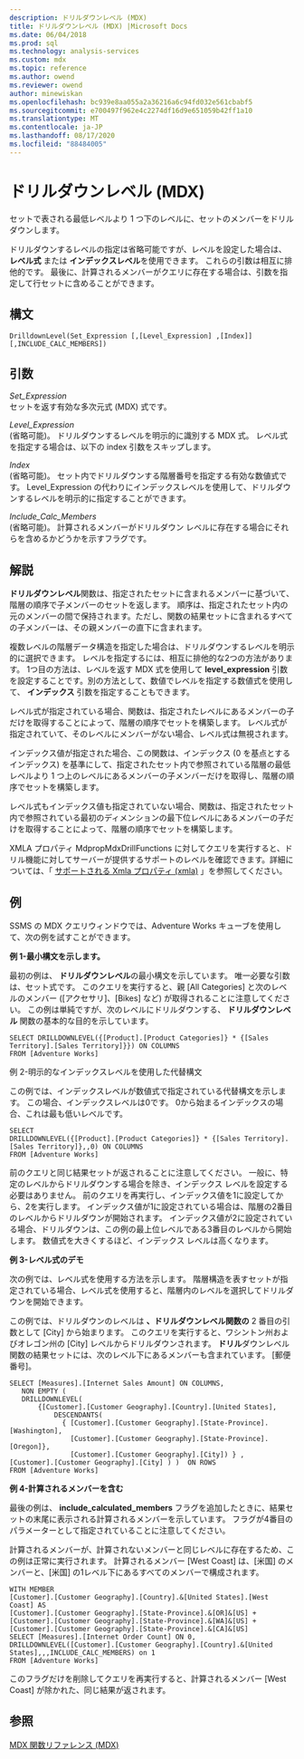 ```yaml
---
description: ドリルダウンレベル (MDX)
title: ドリルダウンレベル (MDX) |Microsoft Docs
ms.date: 06/04/2018
ms.prod: sql
ms.technology: analysis-services
ms.custom: mdx
ms.topic: reference
ms.author: owend
ms.reviewer: owend
author: minewiskan
ms.openlocfilehash: bc939e8aa055a2a36216a6c94fd032e561cbabf5
ms.sourcegitcommit: e700497f962e4c2274df16d9e651059b42ff1a10
ms.translationtype: MT
ms.contentlocale: ja-JP
ms.lasthandoff: 08/17/2020
ms.locfileid: "88484005"
---
```

# <a name="drilldownlevel-mdx"></a>ドリルダウンレベル (MDX)


  セットで表される最低レベルより 1 つ下のレベルに、セットのメンバーをドリルダウンします。  
  
 ドリルダウンするレベルの指定は省略可能ですが、レベルを設定した場合は、 **レベル式** または **インデックスレベル**を使用できます。 これらの引数は相互に排他的です。 最後に、計算されるメンバーがクエリに存在する場合は、引数を指定して行セットに含めることができます。  
  
## <a name="syntax"></a>構文  
  
```  
DrilldownLevel(Set_Expression [,[Level_Expression] ,[Index]] [,INCLUDE_CALC_MEMBERS])  
```  
  
## <a name="arguments"></a>引数  
 *Set_Expression*  
 セットを返す有効な多次元式 (MDX) 式です。  
  
 *Level_Expression*  
 (省略可能)。 ドリルダウンするレベルを明示的に識別する MDX 式。 レベル式を指定する場合は、以下の index 引数をスキップします。  
  
 *Index*  
 (省略可能)。 セット内でドリルダウンする階層番号を指定する有効な数値式です。 Level_Expression の代わりにインデックスレベルを使用して、ドリルダウンするレベルを明示的に指定することができます。  
  
 *Include_Calc_Members*  
 (省略可能)。 計算されるメンバーがドリルダウン レベルに存在する場合にそれらを含めるかどうかを示すフラグです。  
  
## <a name="remarks"></a>解説  
 **ドリルダウンレベル**関数は、指定されたセットに含まれるメンバーに基づいて、階層の順序で子メンバーのセットを返します。 順序は、指定されたセット内の元のメンバーの間で保持されます。ただし、関数の結果セットに含まれるすべての子メンバーは、その親メンバーの直下に含まれます。  
  
 複数レベルの階層データ構造を指定した場合は、ドリルダウンするレベルを明示的に選択できます。 レベルを指定するには、相互に排他的な2つの方法があります。 1つ目の方法は、レベルを返す MDX 式を使用して **level_expression** 引数を設定することです。別の方法として、数値でレベルを指定する数値式を使用して、 **インデックス** 引数を指定することもできます。  
  
 レベル式が指定されている場合、関数は、指定されたレベルにあるメンバーの子だけを取得することによって、階層の順序でセットを構築します。 レベル式が指定されていて、そのレベルにメンバーがない場合、レベル式は無視されます。  
  
 インデックス値が指定された場合、この関数は、インデックス (0 を基点とするインデックス) を基準にして、指定されたセット内で参照されている階層の最低レベルより 1 つ上のレベルにあるメンバーの子メンバーだけを取得し、階層の順序でセットを構築します。  
  
 レベル式もインデックス値も指定されていない場合、関数は、指定されたセット内で参照されている最初のディメンションの最下位レベルにあるメンバーの子だけを取得することによって、階層の順序でセットを構築します。  
  
 XMLA プロパティ MdpropMdxDrillFunctions に対してクエリを実行すると、ドリル機能に対してサーバーが提供するサポートのレベルを確認できます。詳細については、「 [サポートされる Xmla プロパティ &#40;xmla&#41;](https://docs.microsoft.com/analysis-services/xmla/xml-elements-properties/propertylist-element-supported-xmla-properties) 」を参照してください。  
  
## <a name="examples"></a>例  
 SSMS の MDX クエリウィンドウでは、Adventure Works キューブを使用して、次の例を試すことができます。  
  
 **例 1-最小構文を示します。**  
  
 最初の例は、 **ドリルダウンレベル**の最小構文を示しています。 唯一必要な引数は、セット式です。 このクエリを実行すると、親 [All Categories] と次のレベルのメンバー ([アクセサリ]、[Bikes] など) が取得されることに注意してください。 この例は単純ですが、次のレベルにドリルダウンする、 **ドリルダウンレベル** 関数の基本的な目的を示しています。  
  
```  
SELECT DRILLDOWNLEVEL({[Product].[Product Categories]} * {[Sales Territory].[Sales Territory]}}) ON COLUMNS  
FROM [Adventure Works]  
```  
  
 例 2-明示的なインデックスレベルを使用した代替構文  
  
 この例では、インデックスレベルが数値式で指定されている代替構文を示します。 この場合、インデックスレベルは0です。 0から始まるインデックスの場合、これは最も低いレベルです。  
  
```  
SELECT  
DRILLDOWNLEVEL({[Product].[Product Categories]} * {[Sales Territory].[Sales Territory]},,0) ON COLUMNS  
FROM [Adventure Works]  
```  
  
 前のクエリと同じ結果セットが返されることに注意してください。 一般に、特定のレベルからドリルダウンする場合を除き、インデックス レベルを設定する必要はありません。 前のクエリを再実行し、インデックス値を1に設定してから、2を実行します。 インデックス値が1に設定されている場合は、階層の2番目のレベルからドリルダウンが開始されます。 インデックス値が2に設定されている場合、ドリルダウンは、この例の最上位レベルである3番目のレベルから開始します。 数値式を大きくするほど、インデックス レベルは高くなります。  
  
 **例 3-レベル式のデモ**  
  
 次の例では、レベル式を使用する方法を示します。 階層構造を表すセットが指定されている場合、レベル式を使用すると、階層内のレベルを選択してドリルダウンを開始できます。  
  
 この例では、ドリルダウンのレベルは **、ドリルダウンレベル関数の** 2 番目の引数として [City] から始まります。 このクエリを実行すると、ワシントン州およびオレゴン州の [City] レベルからドリルダウンされます。 **ドリル**ダウンレベル関数の結果セットには、次のレベル下にあるメンバーも含まれています。 [郵便番号]。  
  
```  
SELECT [Measures].[Internet Sales Amount] ON COLUMNS,  
   NON EMPTY (  
   DRILLDOWNLEVEL(  
       {[Customer].[Customer Geography].[Country].[United States],  
           DESCENDANTS(  
             { [Customer].[Customer Geography].[State-Province].[Washington],    
               [Customer].[Customer Geography].[State-Province].[Oregon]},   
               [Customer].[Customer Geography].[City]) } ,  
[Customer].[Customer Geography].[City] ) )  ON ROWS  
FROM [Adventure Works]  
```  
  
 **例 4-計算されるメンバーを含む**  
  
 最後の例は、 **include_calculated_members** フラグを追加したときに、結果セットの末尾に表示される計算されるメンバーを示しています。 フラグが4番目のパラメーターとして指定されていることに注意してください。  
  
 計算されるメンバーが、計算されないメンバーと同じレベルに存在するため、この例は正常に実行されます。 計算されるメンバー [West Coast] は、[米国] のメンバーと、[米国] の1レベル下にあるすべてのメンバーで構成されます。  
  
```  
WITH MEMBER   
[Customer].[Customer Geography].[Country].&[United States].[West Coast] AS  
[Customer].[Customer Geography].[State-Province].&[OR]&[US] +  
[Customer].[Customer Geography].[State-Province].&[WA]&[US] +  
[Customer].[Customer Geography].[State-Province].&[CA]&[US]  
SELECT [Measures].[Internet Order Count] ON 0,  
DRILLDOWNLEVEL([Customer].[Customer Geography].[Country].&[United States],,,INCLUDE_CALC_MEMBERS) on 1  
FROM [Adventure Works]  
```  
  
 このフラグだけを削除してクエリを再実行すると、計算されるメンバー [West Coast] が除かれた、同じ結果が返されます。  
  
## <a name="see-also"></a>参照  
 [MDX 関数リファレンス &#40;MDX&#41;](../mdx/mdx-function-reference-mdx.md)  
  
  
